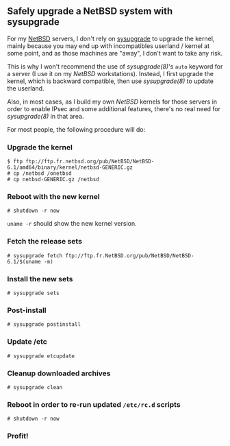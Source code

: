 ## Safely upgrade a NetBSD system with sysupgrade

For my [NetBSD](http://www.NetBSD.org) servers, I don't rely on [sysupgrade](http://blog.netbsd.org/tnf/entry/introducing_sysbuild_and_sysupgrade) to upgrade the kernel, mainly because you may end up with incompatibles userland / kernel at some point, and as those machines are "away", I don't want to take any risk.

This is why I won't recommend the use of *sysupgrade(8)*'s `auto` keyword for a server (I use it on my *NetBSD* workstations). Instead, I first upgrade the kernel, which is backward compatible, then use *sysupgrade(8)* to update the userland.

Also, in most cases, as I build my own *NetBSD* kernels for those servers in order to enable IPsec and some additional features, there's no real need for *sysupgrade(8)* in that area.

For most people, the following procedure will do:

### Upgrade the kernel

```
$ ftp ftp://ftp.fr.netbsd.org/pub/NetBSD/NetBSD-6.1/amd64/binary/kernel/netbsd-GENERIC.gz
# cp /netbsd /onetbsd
# cp netbsd-GENERIC.gz /netbsd
```

### Reboot with the new kernel

```
# shutdown -r now
```

`uname -r` should show the new kernel version.

### Fetch the release sets

```
# sysupgrade fetch ftp://ftp.fr.NetBSD.org/pub/NetBSD/NetBSD-6.1/$(uname -m)
```

### Install the new sets

```
# sysupgrade sets
```

### Post-install

```
# sysupgrade postinstall
```

### Update /etc

```
# sysupgrade etcupdate
```

### Cleanup downloaded archives

```
# sysupgrade clean
```

### Reboot in order to re-run updated `/etc/rc.d` scripts

```
# shutdown -r now
```

### Profit!

